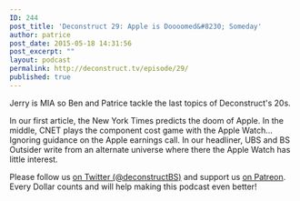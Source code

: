 ```yaml
---
ID: 244
post_title: 'Deconstruct 29: Apple is Doooomed&#8230; Someday'
author: patrice
post_date: 2015-05-18 14:31:56
post_excerpt: ""
layout: podcast
permalink: http://deconstruct.tv/episode/29/
published: true
---
```

<p>Jerry is MIA so Ben and Patrice tackle the last topics of Deconstruct's 20s.</p>
<p>In our first article, the New York Times predicts the doom of Apple.  In the middle, CNET plays the component cost game with the Apple Watch... Ignoring guidance on the Apple earnings call.  In our headliner, UBS and BS Outsider write from an alternate universe where there the Apple Watch has little interest.</p>
<p>Please follow us <a href="http://twitter.com/deconstructBS">on Twitter (@deconstructBS)</a> and support us <a href="http://patreon.com/deconstruct">on Patreon</a>. Every Dollar counts and will help making this podcast even better!
</p>